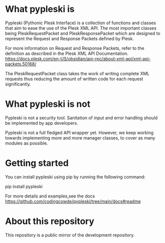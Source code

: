# What pypleski is

Pypleski (Pythonic Plesk Interface) is a collection of functions and classes that aim to ease the use of the Plesk XML API. The most important classes being PleskRequestPacket and PleskResponsePacket which are designed to represent the Request and Response Packets defined by Plesk.

For more information on Request and Response Packets, refer to the definition as described in the Plesk XML API Documentation.
https://docs.plesk.com/en-US/obsidian/api-rpc/about-xml-api/xml-api-packets.50168/

The PleskRequestPacket class takes the work of writing complete XML requests thus reducing the amount of written code for each request significantly.


# What pypleski is not
Pypleski is not a security tool. Sanitation of input and error handling should be implemented by app developers. 

Pypleski is not a full fledged API wrapper yet. However, we keep working towards implementing more and more manager classes, to cover as many modules as possible.

# Getting started 
You can install pypleski using pip by running the following command:

pip install pypleski

For more details and examples,see the docs https://github.com/codingcowde/pypleski/tree/main/docs#readme

# About this repository 

This repository is a public mirror of the development repository.


